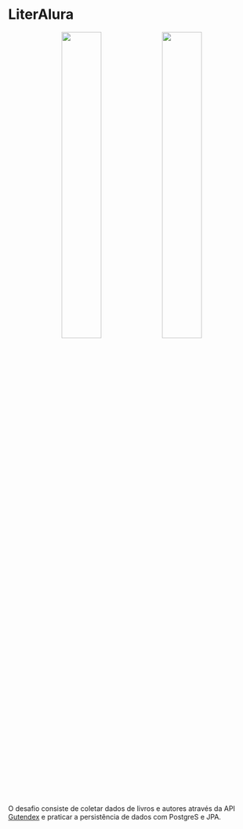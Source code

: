 # LiterAlura

<div align=center>
  
<img width=40% src="https://github.com/lfeliiipe/literalura/assets/53595200/c538339d-188d-4e49-adf7-324b759a45d7">
<img width=40% src="https://github.com/lfeliiipe/literalura/assets/53595200/541abb44-070b-4750-a055-9a7928104875">

</div>

O desafio consiste de coletar dados de livros e autores através da API [Gutendex](https://gutendex.com) e praticar a persistência de dados com PostgreS e JPA.
